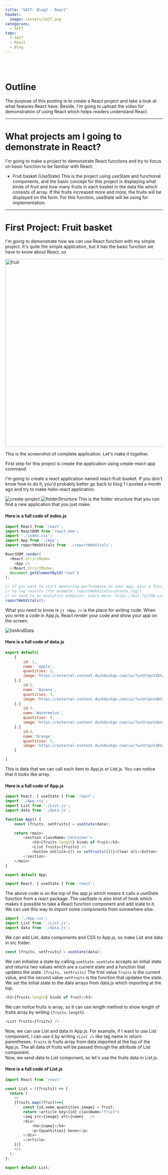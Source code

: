 ```yaml
---
title: "SAIT: Blog2 - React"
header:
  image: /assets/SAIT.png
categories:
  - SAIT
tags:
  - SAIT
  - React
  - Blog
---
```


<br>
<br>

# Outline  
The purpose of this posting is to create a React project and take a look at what features React have. Beside, I'm going to upload the video for demonstration of using React which helps readers understand React.  

---  

# What projects am I going to demonstrate in React?  
I'm going to make a project to demonstrate React functions and try to focus on basic function to be familiar with React.  

-  Fruit basket (UseState)
  This is the project using useState and functional components, and the basic concept for this project is displaying what kinds of fruit and how many fruits in each basket in the data file which consists of array. If the fruits increased more and more, the fruits will be displayed on the form. For this function, useState will be using for implementation.

---  

# First Project: Fruit basket   
I'm going to demonstrate how we can use React function with my simple project. It's quite the simple application, but it has the basic function we have to know about React, so  

<img src="/assets/app_fruit.png" alt="fruit" width="600"/> 

This is the screenshot of complete application. Let's make it together. 
   
First step for this project is create the application using create-react-app command.   

I'm going to create a react application named react-fruit-basket. If you don't know how to do it, you'd probably better go back to blog 1 I posted a month ago and try to make hello-react application.

<img src="/assets/createProjectCommand.png" alt="create-project" />    
 
<img src="/assets/folderStructure.png" alt="folderStructure" />    
This is the folder structure that you can find a new application that you just make.

#### Here is a full code of index.js
```js
import React from 'react';
import ReactDOM from 'react-dom';
import './index.css';
import App from './App';
import reportWebVitals from './reportWebVitals';

ReactDOM.render(
  <React.StrictMode>
    <App />
  </React.StrictMode>,
  document.getElementById('root')
);

// If you want to start measuring performance in your app, pass a function
// to log results (for example: reportWebVitals(console.log))
// or send to an analytics endpoint. Learn more: https://bit.ly/CRA-vitals
reportWebVitals();
```  
What you need to know is ```js <App />``` is the place for writing code. 
When you write a code in App.js, React render your code and show your app on the screen. 


<img src="/assets/listAndData.png" alt="listAndData" />   

#### Here is a full code of data.js
```js
export default[
    {
        id: 1,
        name: 'Apple',
        quantities: 2,
        image:'https://external-content.duckduckgo.com/iu/?u=https%3A%2F%2Ftse1.mm.bing.net%2Fth%3Fid%3DOIP.qEvRk2ip9vubQ-_xnfTj1AHaFj%26pid%3DApi&f=1'
    },{
        id:2,
        name: 'Banana',
        quantities: 5,
        image:'https://external-content.duckduckgo.com/iu/?u=https%3A%2F%2Fwww.dayfreshkuwait.com%2Fpub%2Fmedia%2Fcatalog%2Fproduct%2Fcache%2F857e541ec9f008db3ccadf7b2010b71e%2Fb%2Fa%2Fbanana-philippines1.jpg&f=1&nofb=1'
    },{
        id:3,
        name:'Watermelon',
        quantities: 4,
        image:'https://external-content.duckduckgo.com/iu/?u=https%3A%2F%2Ftse1.mm.bing.net%2Fth%3Fid%3DOIP.oU8AIoRAZj9CeoL_qeaVcwHaFS%26pid%3DApi&f=1'
    },{
        id:4,
        name:'Orange',
        quantities: 5,
        image:'https://external-content.duckduckgo.com/iu/?u=https%3A%2F%2Fmealstudio.com%2Fwp-content%2Fuploads%2F2019%2F10%2FOrange-1.jpg&f=1&nofb=1'
    }

]
```  
This is data that we can call each item to App.js or List.js. 
You can notice that it looks like array.  
#### Here is a full code of App.js
```js
import React, { useState } from 'react';
import './App.css';
import List from './List.js';
import data from './data.js';

function App() {
    const [fruits, setFruits] = useState(data);

    return <main>
        <section className='container'>
            <h3>{fruits.length} kinds of fruit</h3>
            <List fruits={fruits} />
            <button onClick={() => setFruits([])}>Clear all</button>
        </section>
    </main>
}

export default App;
```  

```js
import React, { useState } from 'react';
```   
The above code is on the top of the app.js which means it calls a useState function from a react package. The useState is also kind of hook which makes it possible to take a React function component and add state to it. We can use this way to import some components from somewhere else.  

```js
import './App.css';
import List from './List.js';
import data from './data.js';
```
We can add List, data components and CSS to App.js, so make List and data in src folder.

```js
const [fruits, setFruits] = useState(data);
```  
We can initialize a state by calling ```useState```. ```useState``` accepts an initial state and returns two values which are a current state and a function that updates the state. ```[fruits, setFruits]``` The frist value ```fruits``` is the current value, and the second value ```setFruits``` is the function that updates the state. We set the initial state to the data arrays from data.js which importing at the top.  

```js
<h3>{fruits.length} kinds of fruit</h3>
```  

We can notice fruits is array, so it can use length method to show length of fruits array by writing ```{fruits.length}```. 

```js
<List fruits={fruits} />
```  
Now, we can use List and data in App.js. For example, if I want to use List component, I can use it by writing ``` <List /> ``` like tag name in return parentheses. ```fruits``` is fruits array from data imported at the top of the App.js. The all data of fruits will be passed through the attribute of List component.  
Now, we send data to List component, so let's use the fruits data in List.js.

#### Here is a full code of List.js
```js
import React from 'react'

const List = ({fruits}) => {
  return (
    <>
    {fruits.map((fruit)=>{
        const {id,name,quantities,image} = fruit;
        return <article key={id} className="fruit"> 
        <img src={image} alt={name}   />
        <div>
            <h4>{name}</h4>
            <p>{quantities} boxes</p>
        </div>
        </article>
    })}
    </>
  );
};

export default List;
```  

